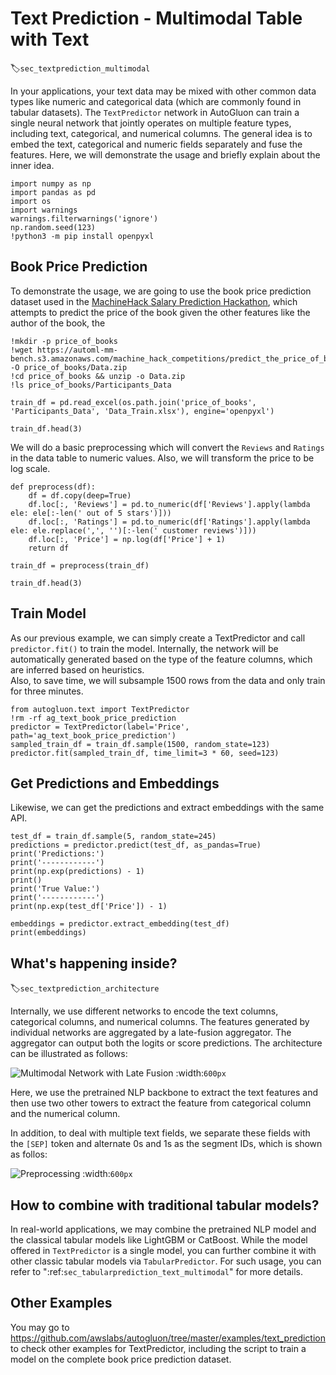 # Text Prediction - Multimodal Table with Text
:label:`sec_textprediction_multimodal`

In your applications, your text data may be mixed with other common data types like 
numeric and categorical data (which are commonly found in tabular datasets). The `TextPredictor` network in AutoGluon 
can train a single neural network that jointly operates on multiple feature types, including text, categorical, and numerical columns. The general idea is to embed the text, categorical and numeric fields separately and fuse the features. Here, we will demonstrate the usage and briefly explain about the inner idea.


```{.python .input}
import numpy as np
import pandas as pd
import os
import warnings
warnings.filterwarnings('ignore')
np.random.seed(123)
!python3 -m pip install openpyxl
```

## Book Price Prediction 

To demonstrate the usage, we are going to use the book price prediction dataset used in the [MachineHack Salary Prediction Hackathon](https://www.machinehack.com/hackathons/predict_the_price_of_books/overview), which attempts to predict the price of the book given the other features like the author of the book, the 


```{.python .input}
!mkdir -p price_of_books
!wget https://automl-mm-bench.s3.amazonaws.com/machine_hack_competitions/predict_the_price_of_books/Data.zip -O price_of_books/Data.zip
!cd price_of_books && unzip -o Data.zip
!ls price_of_books/Participants_Data
```


```{.python .input}
train_df = pd.read_excel(os.path.join('price_of_books', 'Participants_Data', 'Data_Train.xlsx'), engine='openpyxl')
```


```{.python .input}
train_df.head(3)
```

We will do a basic preprocessing which will convert the `Reviews` and `Ratings` in the data table to numeric values. Also, we will transform the price to be log scale.


```{.python .input}
def preprocess(df):
    df = df.copy(deep=True)
    df.loc[:, 'Reviews'] = pd.to_numeric(df['Reviews'].apply(lambda ele: ele[:-len(' out of 5 stars')]))
    df.loc[:, 'Ratings'] = pd.to_numeric(df['Ratings'].apply(lambda ele: ele.replace(',', '')[:-len(' customer reviews')]))
    df.loc[:, 'Price'] = np.log(df['Price'] + 1)
    return df

train_df = preprocess(train_df)

```


```{.python .input}
train_df.head(3)
```

## Train Model

As our previous example, we can simply create a TextPredictor and call `predictor.fit()` to train the model. 
Internally, the network will be automatically generated based on the type of the feature columns, which are inferred based on heuristics.  
Also, to save time, we will subsample 1500 rows from the data and only train for three minutes.


```{.python .input}
from autogluon.text import TextPredictor
!rm -rf ag_text_book_price_prediction
predictor = TextPredictor(label='Price', path='ag_text_book_price_prediction')
sampled_train_df = train_df.sample(1500, random_state=123)
predictor.fit(sampled_train_df, time_limit=3 * 60, seed=123)
```

## Get Predictions and Embeddings

Likewise, we can get the predictions and extract embeddings with the same API.


```{.python .input}
test_df = train_df.sample(5, random_state=245)
predictions = predictor.predict(test_df, as_pandas=True)
print('Predictions:')
print('------------')
print(np.exp(predictions) - 1)
print()
print('True Value:')
print('------------')
print(np.exp(test_df['Price']) - 1)
```


```{.python .input}
embeddings = predictor.extract_embedding(test_df)
print(embeddings)
```

## What's happening inside?
:label:`sec_textprediction_architecture`

Internally, we use different networks to encode the text columns, categorical columns, and numerical columns. The features generated by individual networks are aggregated by a late-fusion aggregator. The aggregator can output both the logits or score predictions. The architecture can be illustrated as follows:

![Multimodal Network with Late Fusion](https://autogluon-text-data.s3.amazonaws.com/figures/fuse-late.png)
:width:`600px`

Here, we use the pretrained NLP backbone to extract the text features and then use two other towers to extract the feature from categorical column and the numerical column.

In addition, to deal with multiple text fields, we separate these fields with the `[SEP]` token and alternate 0s and 1s as the segment IDs, which is shown as follos:

![Preprocessing](https://autogluon-text-data.s3.amazonaws.com/figures/preprocess.png)
:width:`600px`

## How to combine with traditional tabular models?

In real-world applications, we may combine the pretrained NLP model and the classical tabular models like LightGBM or CatBoost. While the model offered in `TextPredictor` is a single model, you can further combine it with other classic tabular models via `TabularPredictor`. For such usage, you can refer to ":ref:`sec_tabularprediction_text_multimodal`"  for more details.

## Other Examples

You may go to https://github.com/awslabs/autogluon/tree/master/examples/text_prediction to check other examples for TextPredictor, including the script to train a model on the complete book price prediction dataset.
